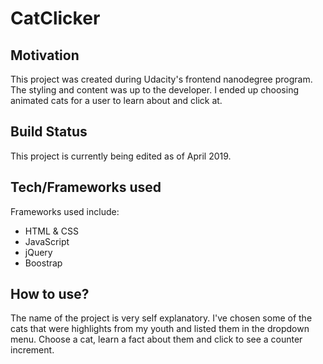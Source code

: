<h1>CatClicker</h1>

<h2>Motivation</h2>
This project was created during Udacity's frontend nanodegree program. The styling and content was up to the developer. I ended up choosing animated cats for a user to learn about and click at.

<h2>Build Status</h2>
This project is currently being edited as of April 2019. 

<h2>Tech/Frameworks used</h2>
Frameworks used include:
<ul>
    <li>HTML & CSS</li>
    <li>JavaScript</li>
    <li>jQuery</li>
    <li>Boostrap</li>
</ul>
<h2>How to use?</h2>
The name of the project is very self explanatory. I've chosen some of the cats that were highlights from my youth and listed them in the dropdown menu. Choose a cat, learn a fact about them and click to see a counter increment. 

 